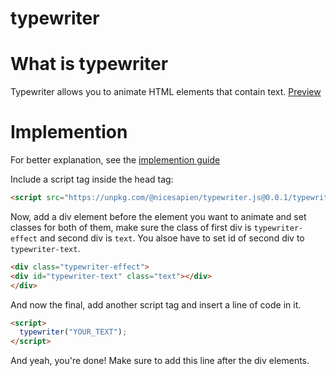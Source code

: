 # typewriter
# What is typewriter
Typewriter allows you to animate HTML elements that contain text.
[Preview](https://nicesapien.github.io/typewriter.js/preview.html)
# Implemention
For better explanation, see the [implemention guide](https://github.com/NiceSapien/typewriter.js/wiki/Implementation)

Include a script tag inside the head tag:
```html
<script src="https://unpkg.com/@nicesapien/typewriter.js@0.0.1/typewriter.js"></script>
```
Now, add a div element before the element you want to animate and set classes for both of them, make sure the class of first div is `typewriter-effect` and second div is `text`. You alsoe have to set id of second div to `typewriter-text`.
```html
<div class="typewriter-effect">
<div id="typewriter-text" class="text"></div>
</div>
```
And now the final, add another script tag and insert a line of code in it.
```html
<script>
  typewriter("YOUR_TEXT");
</script>
```
And yeah, you're done! Make sure to add this line after the div elements.
